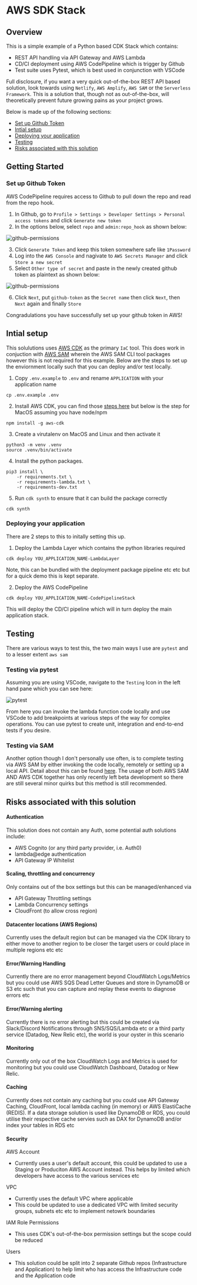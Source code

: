 # AWS SDK Stack

## Overview

This is a simple example of a Python based CDK Stack which contains:
- REST API handling via API Gateway and AWS Lambda
- CD/CI deployment using AWS CodePipeline which is trigger by Github
- Test suite uses Pytest, which is best used in conjunction with VSCode

Full disclosure, if you want a very quick out-of-the-box REST API based solution, look towards using `Netlify`, `AWS Amplify`, `AWS SAM` or the `Serverless Framework`. This is a solution that, though not as out-of-the-box, will theoretically prevent future growing pains as your project grows.

Below is made up of the following sections:
* [Set up Github Token](#set-up-github-token)
* [Intial setup](#intial-setup)
* [Deploying your application](#deploying-your-application)
* [Testing](#testing)
* [Risks associated with this solution](#risks-associated-with-this-solution)

## Getting Started

### Set up Github Token

AWS CodePipeline requires access to Github to pull down the repo and read from the repo hook.

1. In Github, go to `Profile > Settings > Developer Settings > Personal access tokens` and click `Generate new token`
2. In the options below, select `repo` and `admin:repo_hook` as shown below:

![github-permissions](.images/github-token-permissions.png)

3. Click `Generate Token` and keep this token somewhere safe like `1Password`
4. Log into the `AWS Console` and nagivate to `AWS Secrets Manager` and click `Store a new secret`
5. Select `Other type of secret` and paste in the newly created github token as plaintext as shown below:

![github-permissions](.images/aws-secrets-manager.png)

6. Click `Next`, put `github-token` as the `Secret name` then click `Next`, then `Next` again and finally `Store`

Congradulations you have successfully set up your github token in AWS!

## Intial setup

This solulutions uses [AWS CDK](https://docs.aws.amazon.com/cdk/v2/guide/getting_started.html) as the primary `IaC` tool. This does work in conjuction with [AWS SAM](https://docs.aws.amazon.com/serverless-application-model/latest/developerguide/what-is-sam.html) wherein the AWS SAM CLI tool packages however this is not required for this example. Below are the steps to set up the enviornment locally such that you can deploy and/or test locally.

1. Copy `.env.example` to `.env` and rename `APPLICATION` with your application name
```
cp .env.example .env
```
2. Install AWS CDK, you can find those [steps here](https://docs.aws.amazon.com/cdk/v2/guide/getting_started.html#getting_started_install) but below is the step for MacOS assuming you have node/npm
```
npm install -g aws-cdk
```
3. Create a virutalenv on MacOS and Linux and then activate it
```
python3 -m venv .venv
source .venv/bin/activate
```
4. Install the python packages.
```
pip3 install \
    -r requirements.txt \
    -r requirements-lambda.txt \
    -r requirements-dev.txt
```
5. Run `cdk synth` to ensure that it can build the package correctly
```
cdk synth
```

### Deploying your application

There are 2 steps to this to initally setting this up.

1. Deploy the Lambda Layer which contains the python libraries required
```
cdk deploy YOU_APPLICATION_NAME-LambdaLayer
```
Note, this can be bundled with the deployment package pipeline etc etc but for a quick demo this is kept separate.

2. Deploy the AWS CodePipeline
```
cdk deploy YOU_APPLICATION_NAME-CodePipelineStack
```
This will deploy the CD/CI pipeline which will in turn deploy the main application stack.

## Testing

There are various ways to test this, the two main ways I use are `pytest` and to a lesser extent `aws sam`

### Testing via pytest

Assuming you are using VSCode, navigate to the `Testing` Icon in the left hand pane which you can see here:

![pytest](.images/pytest.png)

From here you can invoke the lambda function code locally and use VSCode to add breakpoints at various steps of the way for complex operations. You can use pytest to create unit, integration and end-to-end tests if you desire.

### Testing via SAM

Another option though I don't personally use often, is to complete testing via AWS SAM by either invoking the code locally, remotely or setting up a local API. Detail about this can be found [here](https://docs.aws.amazon.com/serverless-application-model/latest/developerguide/sam-cli-command-reference-sam-local-invoke.html). The usage of both AWS SAM AND AWS CDK together has only recently left beta development so there are still several minor quirks but this method is still recommended.

## Risks associated with this solution

#### Authentication
This solution does not contain any Auth, some potential auth solutions include:
* AWS Cognito (or any third party provider, i.e. Auth0)
* lambda@edge authentication
* API Gateway IP Whitelist

#### Scaling, throttling and concurrency 
Only contains out of the box settings but this can be managed/enhanced via
  * API Gateway Throttling settings
  * Lambda Concurrency settings
  * CloudFront (to allow cross region)

#### Datacenter locations (AWS Regions)
Currently uses the default region but can be managed via the CDK library to either move to another region to be closer the target users or could place in multiple regions etc etc

#### Error/Warning Handling
Currently there are no error management beyond CloudWatch Logs/Metrics but you could use AWS SQS Dead Letter Queues and store in DynamoDB or S3 etc such that you can capture and replay these events to diagnose errors etc

#### Error/Warning alerting
Currently there is no error alerting but this could be created via Slack/Discord Notifications through SNS/SQS/Lambda etc or a third party service (Datadog, New Relic etc), the world is your oyster in this scenario

#### Monitoring
Currently only out of the box CloudWatch Logs and Metrics is used for monitoring but you could use CloudWatch Dashboard, Datadog or New Relic.

#### Caching
Currently does not contain any caching but you could use API Gateway Caching, CloudFront, local lambda caching (in memory) or AWS ElastiCache (REDIS). If a data storage solution is used like DynamoDB or RDS, you could utilise their respective cache servies such as DAX for DynamoDB and/or index your tables in RDS etc

#### Security

AWS Account
* Currently uses a user's default account, this could be updated to use a Staging or Produciton AWS Account instead. This helps by limited which developers have access to the various services etc

VPC
* Currently uses the default VPC where applicable
* This could be updated to use a dedicated VPC with limited security groups, subnets etc etc to implement netowrk boundaries

IAM Role Permissions
* This uses CDK's out-of-the-box permission settings but the scope could be reduced

Users
* This solution could be split into 2 separate Github repos (Infrastructure and Application) to help limit who has access the Infrastructure code and the Application code